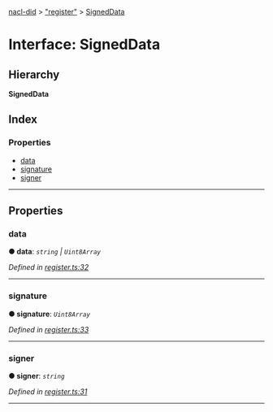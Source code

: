[nacl-did](../README.md) > ["register"](../modules/_register_.md) > [SignedData](../interfaces/_register_.signeddata.md)

# Interface: SignedData

## Hierarchy

**SignedData**

## Index

### Properties

* [data](_register_.signeddata.md#data)
* [signature](_register_.signeddata.md#signature)
* [signer](_register_.signeddata.md#signer)

---

## Properties

<a id="data"></a>

###  data

**● data**: *`string` | `Uint8Array`*

*Defined in [register.ts:32](https://github.com/uport-project/nacl-did/blob/83e7acd/src/register.ts#L32)*

___
<a id="signature"></a>

###  signature

**● signature**: *`Uint8Array`*

*Defined in [register.ts:33](https://github.com/uport-project/nacl-did/blob/83e7acd/src/register.ts#L33)*

___
<a id="signer"></a>

###  signer

**● signer**: *`string`*

*Defined in [register.ts:31](https://github.com/uport-project/nacl-did/blob/83e7acd/src/register.ts#L31)*

___

